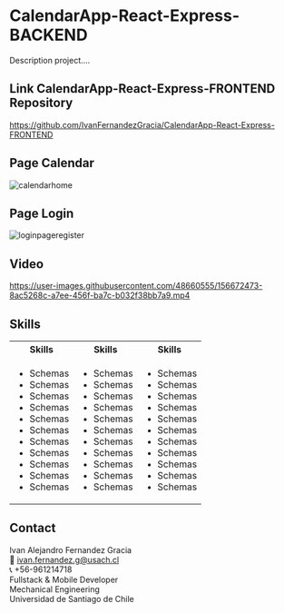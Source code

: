 # CalendarApp-React-Express-BACKEND
Description project....

## Link CalendarApp-React-Express-FRONTEND Repository
https://github.com/IvanFernandezGracia/CalendarApp-React-Express-FRONTEND

## Page Calendar
![calendarhome](https://user-images.githubusercontent.com/48660555/156672606-3cd11d26-a04b-4f4c-9a2d-ec05b3e0ea38.PNG)

## Page Login
![loginpageregister](https://user-images.githubusercontent.com/48660555/156672600-f0794409-0301-48a5-92f1-dc470241a003.png)

## Video
https://user-images.githubusercontent.com/48660555/156672473-8ac5268c-a7ee-456f-ba7c-b032f38bb7a9.mp4



<!-- Tech -->
## Skills
<table>
  <tbody>
    <tr>
      <th align="center">Skills</th>
      <th align="center">Skills</th>      
      <th align="center">Skills</th>      
    </tr>
        <td>
        <ul>
          <li>Schemas</li>
          <li>Schemas</li>
          <li>Schemas</li>
          <li>Schemas</li>
          <li>Schemas</li>
          <li>Schemas</li>
          <li>Schemas</li>
          <li>Schemas</li>
          <li>Schemas</li>
          <li>Schemas</li>
          <li>Schemas</li>
        </ul>
      </td>    
        <td>
        <ul>
          <li>Schemas</li>
          <li>Schemas</li>
          <li>Schemas</li>
          <li>Schemas</li>
          <li>Schemas</li>
          <li>Schemas</li>
          <li>Schemas</li>
          <li>Schemas</li>
          <li>Schemas</li>
          <li>Schemas</li>
          <li>Schemas</li>
        </ul>
      </td>
        <td>
        <ul>
          <li>Schemas</li>
          <li>Schemas</li>
          <li>Schemas</li>
          <li>Schemas</li>
          <li>Schemas</li>
          <li>Schemas</li>
          <li>Schemas</li>
          <li>Schemas</li>
          <li>Schemas</li>
          <li>Schemas</li>
          <li>Schemas</li>
        </ul>
      </td>
  </tbody>
</table>


<!-- CONTACT -->
## Contact
Ivan Alejandro Fernandez Gracia  
:email: ivan.fernandez.g@usach.cl  
:telephone_receiver: +56-961214718  
Fullstack & Mobile Developer  
Mechanical Engineering  
Universidad de Santiago de Chile
